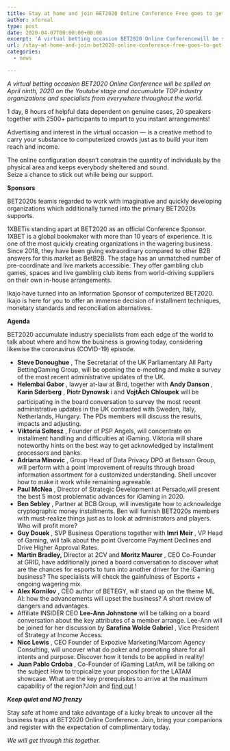 ```yaml
---
title: Stay at home and join BET2020 Online Conference Free goes to get new information and stay industry refreshed
author: xforeal 
type: post
date: 2020-04-07T00:00:00+00:00
excerpt: 'A virtual betting occasion BET2020 Online Conferencewill be spilled on April ninth, 2020 on the Youtube stage and accumulate TOP industry organizations and specialists from everywhere throughout the world '
url: /stay-at-home-and-join-bet2020-online-conference-free-goes-to-get-new-information-and-stay-industry-refreshed/
categories:
  - news

---
```

_A virtual betting occasion_ _BET2020 Online Conference_ _will be spilled on April ninth, 2020 on the Youtube stage and accumulate TOP industry organizations and specialists from everywhere throughout the world._ 

1 day, 8 hours of helpful data dependent on genuine cases, 20 speakers together with 2500+ participants to impart to you instant arrangements! 

Advertising and interest in the virtual occasion &#8212; is a creative method to carry your substance to computerized crowds just as to build your item reach and income. 

The online configuration doesn&#8217;t constrain the quantity of individuals by the physical area and keeps everybody sheltered and sound.  
Seize a chance to stick out while being our support. 

**Sponsors** 

BET2020s teamis regarded to work with imaginative and quickly developing organizations which additionally turned into the primary BET2020s supports. 

1XBETis standing apart at BET2020 as an official Conference Sponsor. 1XBET is a global bookmaker with more than 10 years of experience. It is one of the most quickly creating organizations in the wagering business. Since 2018, they have been giving extraordinary compared to other B2B answers for this market as BetB2B. The stage has an unmatched number of pre-coordinate and live markets accessible. They offer gambling club games, spaces and live gambling club items from world-driving suppliers on their own in-house arrangements. 

Ikajo have turned into an Information Sponsor of computerized BET2020. Ikajo is here for you to offer an immense decision of installment techniques, monetary standards and reconciliation alternatives. 

**Agenda** 

BET2020 accumulate industry specialists from each edge of the world to talk about where and how the business is growing today, considering likewise the coronavirus (COVID-19) episode. 

  * **Steve Donoughue** , The Secretariat of the UK Parliamentary All Party BettingGaming Group, will be opening the e-meeting and make a survey of the most recent administrative updates of the UK. 
  * **Helembai Gabor** , lawyer at-law at Bird, together with **Andy Danson** , **Karin Sderberg** , **Piotr Dynowsk** i and **VojtÄch Chloupek** will be participating in the board conversation to survey the most recent administrative updates in the UK contrasted with Sweden, Italy, Netherlands, Hungary. The PDs members will discuss the results, impacts and adjusting. 
  * **Viktoria Soltesz** , Founder of PSP Angels, will concentrate on installment handling and difficulties at iGaming. Viktoria will share noteworthy hints on the best way to get acknowledged by installment processors and banks. 
  * **Adriana Minovic** , Group Head of Data Privacy DPO at Betsson Group, will perform with a point Improvement of results through broad information assortment for a customized understanding. Shell uncover how to make it work while remaining agreeable. 
  * **Paul McNea** , Director of Strategic Development at Persado,will present the best 5 most problematic advances for iGaming in 2020. 
  * **Ben Sebley** , Partner at BCB Group, will investigate how to acknowledge cryptographic money installments. Ben will furnish BET2020s members with must-realize things just as to look at administrators and players. Who will profit more? 
  * **Guy Douek** , SVP Business Operations together with **Imri Meir** , VP Head of Gaming, will talk about the point Overcome Payment Declines and Drive Higher Approval Rates. 
  * **Martin Bradley,** Director at 2CV and **Moritz Maurer** , CEO Co-Founder at GRID, have additionally joined a board conversation to discover what are the chances for esports to turn into another driver for the iGaming business? The specialists will check the gainfulness of Esports + ongoing wagering mix. 
  * **Alex Kornilov** , CEO author of BETEGY, will stand up on the theme ML AI: how the advancements will upset the business? A short review of dangers and advantages. 
  * Affiliate INSIDER CEO **Lee-Ann Johnstone** will be talking on a board conversation about the key attributes of a member arrange. Lee-Ann will be joined for her discussion by **Sarafina Wolde Gabriel** , Vice President of Strategy at Income Access. 
  * **Nicc Lewis** , CEO Founder of Expozive Marketing/Marcom Agency Consulting, will uncover what do poker and promoting share for all intents and purpose. Discover how it tends to be applied in reality! 
  * **Juan Pablo Crdoba** , Co-Founder of iGaming LatAm, will be talking on the subject How to tropicalize your proposition for the LATAM showcase. What are the key prerequisites to arrive at the maximum capability of the region?Join and [find out][1] ! 

**_Keep quiet and NO frenzy_** 

Stay safe at home and take advantage of a lucky break to uncover all the business traps at BET2020 Online Conference. Join, bring your companions and register with the expectation of complimentary today. 

_We will get through this together._

 [1]: https://betexpo.uk/#pricing